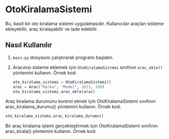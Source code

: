 # OtoKiralamaSistemi

Bu, basit bir oto kiralama sistemi uygulamasıdır. Kullanıcılar araçları sisteme ekleyebilir, araç kiralayabilir ve iade edebilir.

## Nasıl Kullanılır

1. `main.py` dosyasını çalıştırarak programı başlatın.
2. Aracınızı sisteme eklemek için `OtoKiralamaSistemi` sınıfının `arac_ekle()` yöntemini kullanın. Örnek kod: 

   ```python
   oto_kiralama_sistemi = OtoKiralamaSistemi()
   arac = Arac("Marka", "Model", 2023, 100)
   oto_kiralama_sistemi.arac_ekle(arac)
   ```
Araç kiralama durumunu kontrol etmek için OtoKiralamaSistemi sınıfının arac_kiralama_durumu() yöntemini kullanın. Örnek kod:
   ```python
   oto_kiralama_sistemi.arac_kiralama_durumu()
```
Bir araç kiralama işlemi gerçekleştirmek için OtoKiralamaSistemi sınıfının arac_kirala() yöntemini kullanın. Örnek kod:

